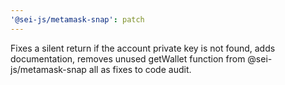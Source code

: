 ```yaml
---
'@sei-js/metamask-snap': patch
---
```


Fixes a silent return if the account private key is not found, adds documentation, removes unused getWallet function from @sei-js/metamask-snap all as fixes to code audit.
